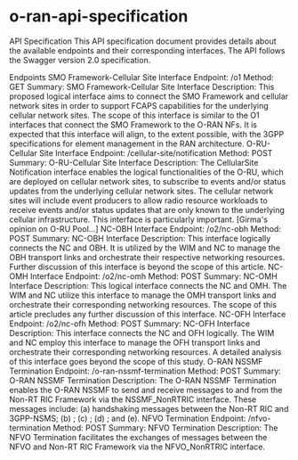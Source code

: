 # o-ran-api-specification
API Specification
This API specification document provides details about the available endpoints and their corresponding interfaces. The API follows the Swagger version 2.0 specification.

Endpoints
SMO Framework-Cellular Site Interface
Endpoint: /o1
Method: GET
Summary: SMO Framework-Cellular Site Interface
Description:
This proposed logical interface aims to connect the SMO Framework and cellular network sites in order to support FCAPS capabilities for the underlying cellular network sites.
The scope of this interface is similar to the O1 interfaces that connect the SMO Framework to the O-RAN NFs.
It is expected that this interface will align, to the extent possible, with the 3GPP specifications for element management in the RAN architecture.
O-RU-Cellular Site Interface
Endpoint: /cellular-site/notification
Method: POST
Summary: O-RU-Cellular Site Interface
Description:
The CellularSite Notification interface enables the logical functionalities of the O-RU, which are deployed on cellular network sites, to subscribe to events and/or status updates from the underlying cellular network sites.
The cellular network sites will include event producers to allow radio resource workloads to receive events and/or status updates that are only known to the underlying cellular infrastructure.
This interface is particularly important. [Girma's opinion on O-RU Pool...]
NC-OBH Interface
Endpoint: /o2/nc-obh
Method: POST
Summary: NC-OBH Interface
Description:
This interface logically connects the NC and OBH. It is utilized by the WIM and NC to manage the OBH transport links and orchestrate their respective networking resources.
Further discussion of this interface is beyond the scope of this article.
NC-OMH Interface
Endpoint: /o2/nc-omh
Method: POST
Summary: NC-OMH Interface
Description:
This logical interface connects the NC and OMH. The WIM and NC utilize this interface to manage the OMH transport links and orchestrate their corresponding networking resources.
The scope of this article precludes any further discussion of this interface.
NC-OFH Interface
Endpoint: /o2/nc-ofh
Method: POST
Summary: NC-OFH Interface
Description:
This interface connects the NC and OFH logically. The WIM and NC employ this interface to manage the OFH transport links and orchestrate their corresponding networking resources.
A detailed analysis of this interface goes beyond the scope of this study.
O-RAN NSSMF Termination
Endpoint: /o-ran-nssmf-termination
Method: POST
Summary: O-RAN NSSMF Termination
Description:
The O-RAN NSSMF Termination enables the O-RAN NSSMF to send and receive messages to and from the Non-RT RIC Framework via the NSSMF_NonRTRIC interface.
These messages include: (a) handshaking messages between the Non-RT RIC and 3GPP-NSMS; (b) ; (c) ; (d) ; and (e).
NFVO Termination
Endpoint: /nfvo-termination
Method: POST
Summary: NFVO Termination
Description:
The NFVO Termination facilitates the exchanges of messages between the NFVO and Non-RT RIC Framework via the NFVO_NonRTRIC interface.
